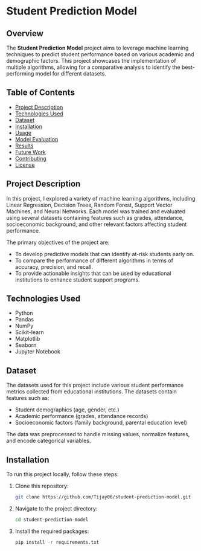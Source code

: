 # Student Prediction Model

## Overview
The **Student Prediction Model** project aims to leverage machine learning techniques to predict student performance based on various academic and demographic factors. This project showcases the implementation of multiple algorithms, allowing for a comparative analysis to identify the best-performing model for different datasets.

## Table of Contents
- [Project Description](#project-description)
- [Technologies Used](#technologies-used)
- [Dataset](#dataset)
- [Installation](#installation)
- [Usage](#usage)
- [Model Evaluation](#model-evaluation)
- [Results](#results)
- [Future Work](#future-work)
- [Contributing](#contributing)
- [License](#license)

## Project Description
In this project, I explored a variety of machine learning algorithms, including Linear Regression, Decision Trees, Random Forest, Support Vector Machines, and Neural Networks. Each model was trained and evaluated using several datasets containing features such as grades, attendance, socioeconomic background, and other relevant factors affecting student performance.

The primary objectives of the project are:
- To develop predictive models that can identify at-risk students early on.
- To compare the performance of different algorithms in terms of accuracy, precision, and recall.
- To provide actionable insights that can be used by educational institutions to enhance student support programs.

## Technologies Used
- Python
- Pandas
- NumPy
- Scikit-learn
- Matplotlib
- Seaborn
- Jupyter Notebook

## Dataset
The datasets used for this project include various student performance metrics collected from educational institutions. The datasets contain features such as:
- Student demographics (age, gender, etc.)
- Academic performance (grades, attendance records)
- Socioeconomic factors (family background, parental education level)

The data was preprocessed to handle missing values, normalize features, and encode categorical variables.

## Installation
To run this project locally, follow these steps:

1. Clone this repository:
   ```bash
   git clone https://github.com/Tijay06/student-prediction-model.git

2. Navigate to the project directory:
   ```bash
   cd student-prediction-model

3. Install the required packages:
   ```bash
   pip install -r requirements.txt

